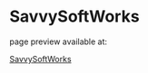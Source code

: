 # SavvySoftWorks

page preview available at:

[SavvySoftWorks](https://garyanewsome.github.io/savvysoftworks_middleman)